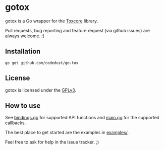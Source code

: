 gotox
=====

gotox is a Go wrapper for the [Toxcore](https://github.com/irungentoo/toxcore) library.

Pull requests, bug reporting and feature request (via github issues) are always welcome. :)

## Installation
```
go get github.com/codedust/go-tox
```

## License
gotox is licensed under the [GPLv3](COPYING).

## How to use
See [bindings.go](bindings.go) for supported API functions and [main.go](main.go) for the supported callbacks.

The best place to get started are the examples in [examples/](examples/).

Feel free to ask for help in the issue tracker. ;)
